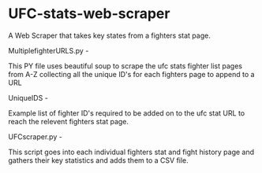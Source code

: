 # UFC-stats-web-scraper
A Web Scraper that takes key states from a fighters stat page.

MultiplefighterURLS.py -

This PY file uses beautiful soup to scrape the ufc stats fighter list pages from A-Z collecting all the unique ID's for each fighters page to append to a URL


UniqueIDS - 

Example list of fighter ID's required to be added on to the ufc stat URL to reach the relevent fighters stat page.


UFCscraper.py - 

This script goes into each individual fighters stat and fight history page and gathers their key statistics and adds them to a CSV file.
